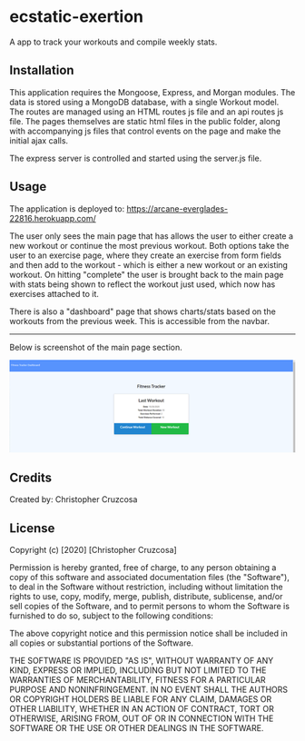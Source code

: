 # ecstatic-exertion

A app to track your workouts and compile weekly stats.

## Installation

This application requires the Mongoose, Express, and Morgan modules.  The data is stored using a MongoDB database, with a single Workout model.  The routes are managed using an HTML routes js file and an api routes js file. The pages themselves are static html files in the public folder, along with accompanying js files that control events on the page and make the initial ajax calls.

The express server is controlled and started using the server.js file.

## Usage 

The application is deployed to: https://arcane-everglades-22816.herokuapp.com/ 

The user only sees the main page that has allows the user to either create a new workout or continue the most previous workout.  Both options take the user to an exercise page, where they create an exercise from form fields and then add to the workout - which is either a new workout or an existing workout.  On hitting "complete" the user is brought back to the main page with stats being shown to reflect the workout just used, which now has exercises attached to it.

There is also a "dashboard" page that shows charts/stats based on the workouts from the previous week.  This is accessible from the navbar.

-----

Below is screenshot of the main page section.

![Screenshot 1](./public/screenshot1.png)


## Credits

Created by: Christopher Cruzcosa


## License

Copyright (c) [2020] [Christopher Cruzcosa]

Permission is hereby granted, free of charge, to any person obtaining a copy
of this software and associated documentation files (the "Software"), to deal
in the Software without restriction, including without limitation the rights
to use, copy, modify, merge, publish, distribute, sublicense, and/or sell
copies of the Software, and to permit persons to whom the Software is
furnished to do so, subject to the following conditions:

The above copyright notice and this permission notice shall be included in all
copies or substantial portions of the Software.

THE SOFTWARE IS PROVIDED "AS IS", WITHOUT WARRANTY OF ANY KIND, EXPRESS OR
IMPLIED, INCLUDING BUT NOT LIMITED TO THE WARRANTIES OF MERCHANTABILITY,
FITNESS FOR A PARTICULAR PURPOSE AND NONINFRINGEMENT. IN NO EVENT SHALL THE
AUTHORS OR COPYRIGHT HOLDERS BE LIABLE FOR ANY CLAIM, DAMAGES OR OTHER
LIABILITY, WHETHER IN AN ACTION OF CONTRACT, TORT OR OTHERWISE, ARISING FROM,
OUT OF OR IN CONNECTION WITH THE SOFTWARE OR THE USE OR OTHER DEALINGS IN THE
SOFTWARE.